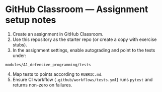 # GitHub Classroom — Assignment setup notes

1. Create an assignment in GitHub Classroom.
2. Use this repository as the starter repo (or create a copy with exercise stubs).
3. In the assignment settings, enable autograding and point to the tests under:

```
modules/A1_defensive_programming/tests
```

4. Map tests to points according to `RUBRIC.md`.
5. Ensure CI workflow (`.github/workflows/tests.yml`) runs `pytest` and returns non-zero on failures.
